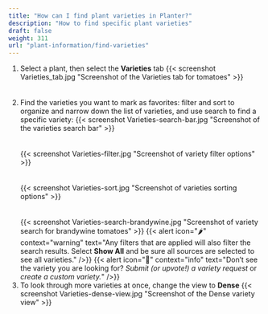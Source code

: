 ```yaml
---
title: "How can I find plant varieties in Planter?"
description: "How to find specific plant varieties"
draft: false
weight: 311
url: "plant-information/find-varieties"
---
```


1. Select a plant, then select the **Varieties** tab
{{< screenshot Varieties_tab.jpg "Screenshot of the Varieties tab for tomatoes" >}}<br /><br /><br />
2. Find the varieties you want to mark as favorites: filter and sort to organize and narrow down the list of varieties, and use search to find a specific variety:
{{< screenshot Varieties-search-bar.jpg "Screenshot of the varieties search bar" >}}<br /><br /><br />
{{< screenshot Varieties-filter.jpg "Screenshot of variety filter options" >}}<br /><br /><br />
{{< screenshot Varieties-sort.jpg "Screenshot of varieties sorting options" >}}<br /><br /><br />
{{< screenshot Varieties-search-brandywine.jpg "Screenshot of variety search for brandywine tomatoes" >}}
{{< alert icon="🌶️" context="warning" text="Any filters that are applied will also filter the search results. Select **Show All** and be sure all sources are selected to see all varieties." />}}
{{< alert icon="🥬" context="info" text="Don’t see the variety you are looking for? *Submit (or upvote!) a variety request* or *create a custom variety.*" />}}
3. To look through more varieties at once, change the view to **Dense**
{{< screenshot Varieties-dense-view.jpg "Screenshot of the Dense variety view" >}}<br /><br /><br />
